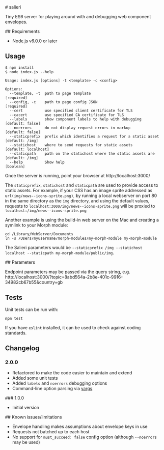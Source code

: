 # salieri

Tiny ES6 server for playing around with and debugging web component envelopes.

## Requirements

- Node.js v6.0.0 or later

## Usage

```
$ npm install
$ node index.js --help

Usage: index.js [options] -t <template> -c <config>

Options:
  --template, -t  path to page template                                [required]
  --config, -c    path to page config JSON                             [required]
  --cert          use specified client certificate for TLS
  --cacert        use specified CA certificate for TLS
  --labels        show component labels to help with debugging         [default: false]
  --noerrors      do not display request errors in markup              [default: false]
  --staticprefix  prefix which identifies a request for a static asset [default: /img]
  --statichost    where to send requests for static assets             [default: localhost]
  --staticpath    path on the statichost where the static assets are   [default: /img]
  --help          Show help                                            [boolean]
```

Once the server is running, point your browser at http://localhost:3000/

The `staticprefix`, `statichost` and `staticpath` are used to provide access to static assets.
For example, if your CSS has an image sprite addressed as `url(img/news--icons-sprite.png)`, by running
a local webserver on port 80 in the same directory as the `img` directory, and using the default values,
requests to `localhost:3000/img/news--icons-sprite.png` will be proxied to `localhost:/img/news--icons-sprite.png`

Another example is using the build-in web server on the Mac and creating a symlink to your Morph module:

```
cd /Library/WebServer/Documents
ln -s /Users/myusername/morph-modules/my-morph-module my-morph-module
```

The Salieri parameters would be `--staticprefix /img --statichost localhost --staticpath my-morph-module/public/img`.


## Parameters

Endpoint parameters may be passed via the query string, e.g.
http://localhost:3000/?topic=8abd564a-2b8e-401c-9916-34982cb67b55&country=gb

## Tests

Unit tests can be run with:

```
npm test
```

If you have `eslint` installed, it can be used to check against coding standards.

## Changelog

### 2.0.0

- Refactored to make the code easier to maintain and extend
- Added some unit tests
- Added `labels` and `noerrors` debugging options
- Command-line option parsing via [yargs](https://www.npmjs.com/package/yargs)

### 1.0.0

- Initial version

## Known issues/limitations

- Envelope handling makes assumptions about envelope keys in use
- Requests not batched up to each host
- No support for `must_succeed: false` config option (although `--noerrors` may be used)

